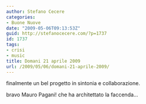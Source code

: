 ```yaml
---
author: Stefano Cecere
categories:
- Buone Nuove
date: "2009-05-06T09:13:53Z"
guid: http://stefanocecere.com/?p=1737
id: 1737
tags:
- crisi
- music
title: Domani 21 aprile 2009
url: /2009/05/06/domani-21-aprile-2009/
---
```


finalmente un bel progetto in sintonia e collaborazione.
  
bravo Mauro Pagani! che ha architettato la faccenda&#8230;